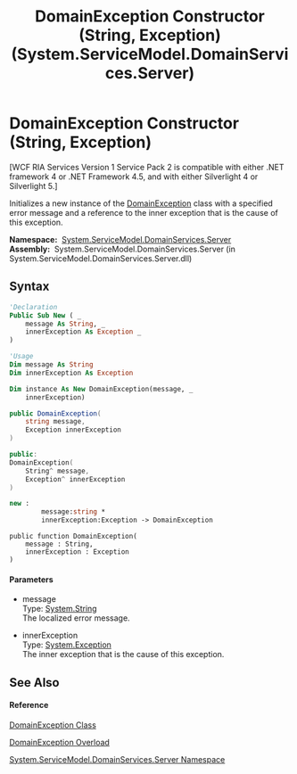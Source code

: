 ﻿---
title: DomainException Constructor (String, Exception) (System.ServiceModel.DomainServices.Server)
TOCTitle: DomainException Constructor (String, Exception)
ms:assetid: M:System.ServiceModel.DomainServices.Server.DomainException.#ctor(System.String,System.Exception)
ms:mtpsurl: https://msdn.microsoft.com/en-us/library/system.servicemodel.domainservices.server.domainexception.domainexception(v=VS.91)
ms:contentKeyID: 28754551
ms.date: 01/27/2012
mtps_version: v=VS.91
dev_langs:
- vb
- csharp
- c++
- fsharp
- jscript
api_location:
- System.ServiceModel.DomainServices.Server.dll
api_name:
- System.ServiceModel.DomainServices.Server.DomainException..ctor
api_type:
- Managed
topic_type:
- apiref
- kbSyntax
product_family_name: VS
ROBOTS: INDEX,FOLLOW
---

# DomainException Constructor (String, Exception)

\[WCF RIA Services Version 1 Service Pack 2 is compatible with either .NET framework 4 or .NET Framework 4.5, and with either Silverlight 4 or Silverlight 5.\]

Initializes a new instance of the [DomainException](ff423362\(v=vs.91\).md) class with a specified error message and a reference to the inner exception that is the cause of this exception.

**Namespace:**  [System.ServiceModel.DomainServices.Server](ff423220\(v=vs.91\).md)  
**Assembly:**  System.ServiceModel.DomainServices.Server (in System.ServiceModel.DomainServices.Server.dll)

## Syntax

``` vb
'Declaration
Public Sub New ( _
    message As String, _
    innerException As Exception _
)
```

``` vb
'Usage
Dim message As String
Dim innerException As Exception

Dim instance As New DomainException(message, _
    innerException)
```

``` csharp
public DomainException(
    string message,
    Exception innerException
)
```

``` c++
public:
DomainException(
    String^ message, 
    Exception^ innerException
)
```

``` fsharp
new : 
        message:string * 
        innerException:Exception -> DomainException
```

``` jscript
public function DomainException(
    message : String, 
    innerException : Exception
)
```

#### Parameters

  - message  
    Type: [System.String](https://msdn.microsoft.com/en-us/library/s1wwdcbf)  
    The localized error message.  

<!-- end list -->

  - innerException  
    Type: [System.Exception](https://msdn.microsoft.com/en-us/library/c18k6c59)  
    The inner exception that is the cause of this exception.  

## See Also

#### Reference

[DomainException Class](ff423362\(v=vs.91\).md)

[DomainException Overload](ff422317\(v=vs.91\).md)

[System.ServiceModel.DomainServices.Server Namespace](ff423220\(v=vs.91\).md)

